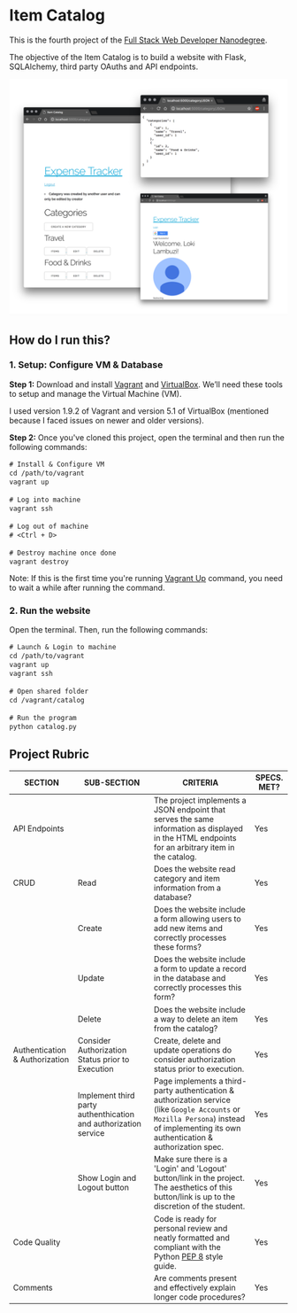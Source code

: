 # Item Catalog

This is the fourth project of the [Full Stack Web Developer Nanodegree](https://in.udacity.com/course/full-stack-web-developer-nanodegree--nd004/?). 

The objective of the Item Catalog is to build a website with Flask, SQLAlchemy, third party OAuths and API endpoints.

![Screenshot](screenshot-item-catalog.png)

## How do I run this?

### 1. Setup: Configure VM & Database

**Step 1:** Download and install [Vagrant](https://www.vagrantup.com/) and [VirtualBox](https://www.virtualbox.org). We’ll need these tools to setup and manage the Virtual Machine (VM). 

I used version 1.9.2 of Vagrant and version 5.1 of VirtualBox (mentioned because I faced issues on newer and older versions). 

**Step 2:** Once you've cloned this project, open the terminal and then run the following commands:

```
# Install & Configure VM
cd /path/to/vagrant
vagrant up

# Log into machine
vagrant ssh

# Log out of machine
# <Ctrl + D>

# Destroy machine once done
vagrant destroy

```

Note: If this is the first time you're running [Vagrant Up](https://www.vagrantup.com/docs/cli/up.html) command, you need to wait a while after running the command. 


### 2. Run the website

Open the terminal. Then, run the following commands:

```
# Launch & Login to machine
cd /path/to/vagrant
vagrant up
vagrant ssh

# Open shared folder
cd /vagrant/catalog 

# Run the program
python catalog.py
```

## Project Rubric

|SECTION|SUB-SECTION|CRITERIA|SPECS. MET?|
|---|---|---|---|
| API Endpoints |  | The project implements a JSON endpoint that serves the same information as displayed in the HTML endpoints for an arbitrary item in the catalog.|Yes|
| CRUD | Read | Does the website read category and item information from a database?|Yes|
| | Create | Does the website include a form allowing users to add new items and correctly processes these forms? |Yes|
| | Update | Does the website include a form to update a record in the database and correctly processes this form? |Yes|
| | Delete | Does the website include a way to delete an item from the catalog? | Yes |
| Authentication & Authorization | Consider Authorization Status prior to Execution | Create, delete and update operations do consider authorization status prior to execution. | Yes |
| | Implement third party authenthication and authorization service | Page implements a third-party authentication & authorization service (like `Google Accounts` or `Mozilla Persona`) instead of implementing its own authentication & authorization spec. | Yes |
| | Show Login and Logout button | Make sure there is a 'Login' and 'Logout' button/link in the project. The aesthetics of this button/link is up to the discretion of the student. | Yes |
| Code Quality | | Code is ready for personal review and neatly formatted and compliant with the Python [PEP 8](https://www.python.org/dev/peps/pep-0008/) style guide. | Yes |
| Comments | | Are comments present and effectively explain longer code procedures? | Yes |




